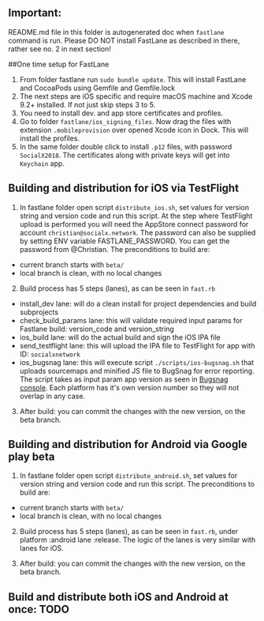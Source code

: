 ## Important:

README.md file in this folder is autogenerated doc when `fastlane` command is run.
Please DO NOT install FastLane as described in there, rather see no. 2 in next section!

##One time setup for FastLane

1. From folder fastlane run `sudo bundle update`. This will install FastLane and CocoaPods using Gemfile and Gemfile.lock
2. The next steps are iOS specific and require macOS machine and Xcode 9.2+ installed. If not just skip steps 3 to 5.
3. You need to install dev. and app store certificates and profiles.
4. Go to folder `fastlane/ios_signing_files`.
Now drag the files with extension `.mobileprovision` over opened Xcode icon in Dock. This will install the profiles.
5. In the same folder double click to install `.p12` files, with password `SocialX2018`. 
The certificates along with private keys will get into `Keychain` app. 

## Building and distribution for iOS via TestFlight

1. In fastlane folder open script `distribute_ios.sh`, set values for version string and version code and run this script. 
At the step where TestFlight upload is performed you will need the AppStore connect password for account `christian@socialx.network`.
The password can also be supplied by setting ENV variable FASTLANE_PASSWORD. You can get the password from @Christian.
The preconditions to build are:
- current branch starts with `beta/`
- local branch is clean, with no local changes

2. Build process has 5 steps (lanes), as can be seen in `fast.rb`
- install_dev lane: will do a clean install for project dependencies and build subprojects
- check_build_params lane: this will validate required input params for Fastlane build: version_code and version_string
- ios_build lane: will do the actual build and sign the iOS IPA file
- send_testflight lane: this will upload the IPA file to TestFlight for app with ID: `socialxnetwork`
- ios_bugsnag lane: this will execute script `./scripts/ios-bugsnag.sh` that uploads sourcemaps and minified JS file 
to BugSnag for error reporting. The script takes as input param app version as seen in 
[Bugsnag console](https://app.bugsnag.com/settings/socialx/projects/socialx/source-maps). 
Each platform has it's own version number so they will not overlap in any case. 

3. After build: you can commit the changes with the new version, on the beta branch.

## Building and distribution for Android via Google play beta

1. In fastlane folder open script `distribute_android.sh`, set values for version string and version code and run this script.
The preconditions to build are: 
- current branch starts with `beta/`
- local branch is clean, with no local changes

2. Build process has 5 steps (lanes), as can be seen in `fast.rb`, under platform :android lane :release. 
The logic of the lanes is very similar with lanes for iOS. 

3. After build: you can commit the changes with the new version, on the beta branch.

## Build and distribute both iOS and Android at once: TODO
 